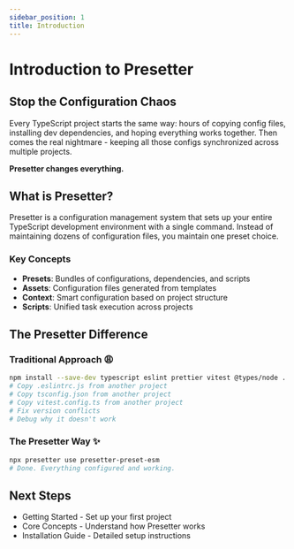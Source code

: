 ```yaml
---
sidebar_position: 1
title: Introduction
---
```


# Introduction to Presetter

## Stop the Configuration Chaos

Every TypeScript project starts the same way: hours of copying config files, installing dev dependencies, and hoping everything works together. Then comes the real nightmare - keeping all those configs synchronized across multiple projects.

**Presetter changes everything.**

## What is Presetter?

Presetter is a configuration management system that sets up your entire TypeScript development environment with a single command. Instead of maintaining dozens of configuration files, you maintain one preset choice.

### Key Concepts

- **Presets**: Bundles of configurations, dependencies, and scripts
- **Assets**: Configuration files generated from templates
- **Context**: Smart configuration based on project structure
- **Scripts**: Unified task execution across projects

## The Presetter Difference

### Traditional Approach 😩
```bash
npm install --save-dev typescript eslint prettier vitest @types/node ...
# Copy .eslintrc.js from another project
# Copy tsconfig.json from another project
# Copy vitest.config.ts from another project
# Fix version conflicts
# Debug why it doesn't work
```

### The Presetter Way ✨
```bash
npx presetter use presetter-preset-esm
# Done. Everything configured and working.
```

## Next Steps

- Getting Started - Set up your first project
- Core Concepts - Understand how Presetter works
- Installation Guide - Detailed setup instructions